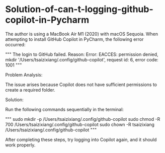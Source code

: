 # Solution-of-can-t-logging-github-copilot-in-Pycharm

The author is using a MacBook Air M1 (2020) with macOS Sequoia.
When attempting to install GitHub Copilot in PyCharm, the following error occurred:

"""
The login to GitHub failed. Reason: Error: EACCES: permission denied, mkdir '/Users/tsaizixiang/.config/github-copilot', request id: 6, error code: 1001
"""

Problem Analysis:

The issue arises because Copilot does not have sufficient permissions to create a required folder.

Solution:

Run the following commands sequentially in the terminal:

"""
sudo mkdir -p /Users/tsaizixiang/.config/github-copilot 
sudo chmod -R 700 /Users/tsaizixiang/.config/github-copilot 
sudo chown -R tsaizixiang /Users/tsaizixiang/.config/github-copilot 
"""

After completing these steps, try logging into Copilot again, and it should work properly.
